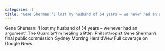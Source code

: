 ```yaml
---
categories: f
title: "Gene Sherman ‘I lost my husband of 54 years – we never had an argument’  The Guardian"
---
```

Gene Sherman: ‘I lost my husband of 54 years – we never had an argument’&nbsp;&nbsp;The Guardian‘I’m healing a little’: Philanthropist Gene Sherman’s final public commission&nbsp;&nbsp;Sydney Morning HeraldView Full coverage on Google News